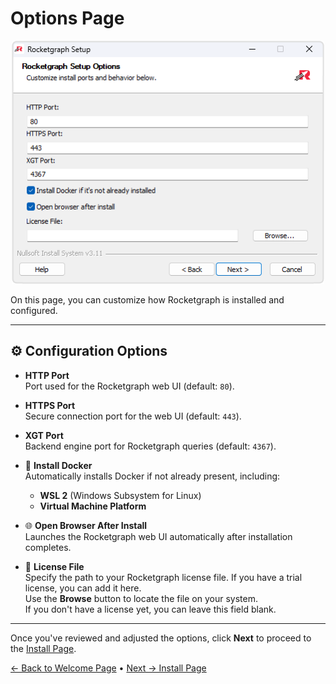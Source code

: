 # Options Page

<p align="center">
  <img src="images/options.png" alt="Options Page" width="500">
</p>

On this page, you can customize how Rocketgraph is installed and configured.

---

## ⚙️ Configuration Options

- **HTTP Port**  
  Port used for the Rocketgraph web UI (default: `80`).

- **HTTPS Port**  
  Secure connection port for the web UI (default: `443`).

- **XGT Port**  
  Backend engine port for Rocketgraph queries (default: `4367`).

- 🐳 **Install Docker**  
  Automatically installs Docker if not already present, including:
  - **WSL 2** (Windows Subsystem for Linux)
  - **Virtual Machine Platform**

- 🌐 **Open Browser After Install**  
  Launches the Rocketgraph web UI automatically after installation completes.

- 🔐 **License File**  
  Specify the path to your Rocketgraph license file.
  If you have a trial license, you can add it here.<br>
  Use the **Browse** button to locate the file on your system.<br>
  If you don't have a license yet, you can leave this field blank.

---

Once you've reviewed and adjusted the options, click **Next** to proceed to the [Install Page](install.md).

[← Back to Welcome Page](welcome.md) • [Next → Install Page](install.md)
